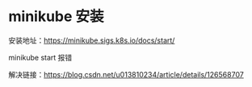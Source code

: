 # minikube 安装

安装地址：https://minikube.sigs.k8s.io/docs/start/

minikube start 报错

解决链接：https://blog.csdn.net/u013810234/article/details/126568707